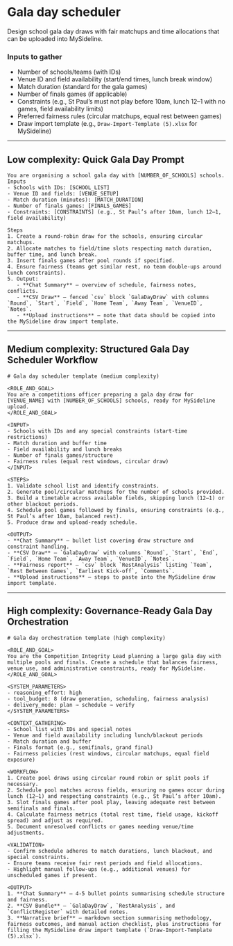 # Gala day scheduler

Design school gala day draws with fair matchups and time allocations that can be uploaded into MySideline.

### Inputs to gather

- Number of schools/teams (with IDs)
- Venue ID and field availability (start/end times, lunch break window)
- Match duration (standard for the gala games)
- Number of finals games (if applicable)
- Constraints (e.g., St Paul’s must not play before 10am, lunch 12–1 with no games, field availability limits)
- Preferred fairness rules (circular matchups, equal rest between games)
- Draw import template (e.g., `Draw-Import-Template (5).xlsx` for MySideline)

---

## Low complexity: Quick Gala Day Prompt

```text
You are organising a school gala day with [NUMBER_OF_SCHOOLS] schools.
Inputs
- Schools with IDs: [SCHOOL_LIST]
- Venue ID and fields: [VENUE_SETUP]
- Match duration (minutes): [MATCH_DURATION]
- Number of finals games: [FINALS_GAMES]
- Constraints: [CONSTRAINTS] (e.g., St Paul’s after 10am, lunch 12–1, field availability)

Steps
1. Create a round-robin draw for the schools, ensuring circular matchups.
2. Allocate matches to field/time slots respecting match duration, buffer time, and lunch break.
3. Insert finals games after pool rounds if specified.
4. Ensure fairness (teams get similar rest, no team double-ups around lunch constraints).
5. Output:
   - **Chat Summary** – overview of schedule, fairness notes, conflicts.
   - **CSV Draw** – fenced `csv` block `GalaDayDraw` with columns `Round`, `Start`, `Field`, `Home Team`, `Away Team`, `VenueID`, `Notes`.
   - **Upload instructions** – note that data should be copied into the MySideline draw import template.
```

---

## Medium complexity: Structured Gala Day Scheduler Workflow

```text
# Gala day scheduler template (medium complexity)

<ROLE_AND_GOAL>
You are a competitions officer preparing a gala day draw for [VENUE_NAME] with [NUMBER_OF_SCHOOLS] schools, ready for MySideline upload.
</ROLE_AND_GOAL>

<INPUT>
- Schools with IDs and any special constraints (start-time restrictions)
- Match duration and buffer time
- Field availability and lunch breaks
- Number of finals games/structure
- Fairness rules (equal rest windows, circular draw)
</INPUT>

<STEPS>
1. Validate school list and identify constraints.
2. Generate pool/circular matchups for the number of schools provided.
3. Build a timetable across available fields, skipping lunch (12–1) or other blackout periods.
4. Schedule pool games followed by finals, ensuring constraints (e.g., St Paul’s after 10am, balanced rest).
5. Produce draw and upload-ready schedule.

<OUTPUT>
- **Chat Summary** – bullet list covering draw structure and constraint handling.
- **CSV Draw** – `GalaDayDraw` with columns `Round`, `Start`, `End`, `Field`, `Home Team`, `Away Team`, `VenueID`, `Notes`.
- **Fairness report** – `csv` block `RestAnalysis` listing `Team`, `Rest Between Games`, `Earliest Kick-off`, `Comments`.
- **Upload instructions** – steps to paste into the MySideline draw import template.
```

---

## High complexity: Governance-Ready Gala Day Orchestration

```text
# Gala day orchestration template (high complexity)

<ROLE_AND_GOAL>
You are the Competition Integrity Lead planning a large gala day with multiple pools and finals. Create a schedule that balances fairness, venue use, and administrative constraints, ready for MySideline.
</ROLE_AND_GOAL>

<SYSTEM_PARAMETERS>
- reasoning_effort: high
- tool_budget: 8 (draw generation, scheduling, fairness analysis)
- delivery_mode: plan → schedule → verify
</SYSTEM_PARAMETERS>

<CONTEXT_GATHERING>
- School list with IDs and special notes
- Venue and field availability including lunch/blackout periods
- Match duration and buffer
- Finals format (e.g., semifinals, grand final)
- Fairness policies (rest windows, circular matchups, equal field exposure)

<WORKFLOW>
1. Create pool draws using circular round robin or split pools if necessary.
2. Schedule pool matches across fields, ensuring no games occur during lunch (12–1) and respecting constraints (e.g., St Paul’s after 10am).
3. Slot finals games after pool play, leaving adequate rest between semifinals and finals.
4. Calculate fairness metrics (total rest time, field usage, kickoff spread) and adjust as required.
5. Document unresolved conflicts or games needing venue/time adjustments.

<VALIDATION>
- Confirm schedule adheres to match durations, lunch blackout, and special constraints.
- Ensure teams receive fair rest periods and field allocations.
- Highlight manual follow-ups (e.g., additional venues) for unscheduled games if present.

<OUTPUT>
1. **Chat Summary** – 4-5 bullet points summarising schedule structure and fairness.
2. **CSV Bundle** – `GalaDayDraw`, `RestAnalysis`, and `ConflictRegister` with detailed notes.
3. **Narrative brief** – markdown section summarising methodology, fairness outcomes, and manual action checklist, plus instructions for filling the MySideline draw import template (`Draw-Import-Template (5).xlsx`).
```
